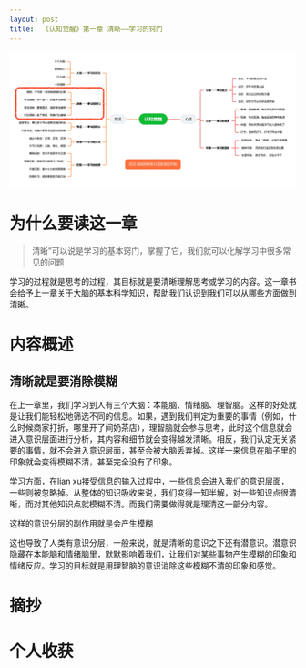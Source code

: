 ```yaml
---
layout: post
title:  《认知觉醒》第一章 清晰——学习的窍门
---
```


![脑图认知觉醒-清晰](/assets/%E8%84%91%E5%9B%BE%E8%AE%A4%E7%9F%A5%E8%A7%89%E9%86%92-%E6%B8%85%E6%99%B0.jpg)

# 为什么要读这一章


>清晰”可以说是学习的基本窍门，掌握了它，我们就可以化解学习中很多常见的问题

学习的过程就是思考的过程，其目标就是要清晰理解思考或学习的内容。这一章书会给予上一章关于大脑的基本科学知识，帮助我们认识到我们可以从哪些方面做到清晰。

# 内容概述

## 清晰就是要消除模糊

在上一章里，我们学习到人有三个大脑：本能脑、情绪脑、理智脑。这样的好处就是让我们能轻松地筛选不同的信息。如果，遇到我们判定为重要的事情（例如，什么时候商家打折，哪里开了间奶茶店），理智脑就会参与思考，此时这个信息就会进入意识层面进行分析，其内容和细节就会变得越发清晰。相反，我们认定无关紧要的事情，就不会进入意识层面，甚至会被大脑丢弃掉。这样一来信息在脑子里的印象就会变得模糊不清，甚至完全没有了印象。

学习方面，在lian xu接受信息的输入过程中，一些信息会进入我们的意识层面，一些则被忽略掉。从整体的知识吸收来说，我们变得一知半解，对一些知识点很清晰，而对其他知识点就模糊不清。而我们需要做得就是理清这一部分内容。

这样的意识分层的副作用就是会产生模糊

这也导致了人类有意识分层，一般来说，就是清晰的意识之下还有潜意识。潜意识隐藏在本能脑和情绪脑里，默默影响着我们，让我们对某些事物产生模糊的印象和情绪反应。学习的目标就是用理智脑的意识消除这些模糊不清的印象和感觉。






# 摘抄

# 个人收获
<!--stackedit_data:
eyJoaXN0b3J5IjpbMTA1NDUzODI1OCwtMTgzMzg4NTQ2OF19
-->